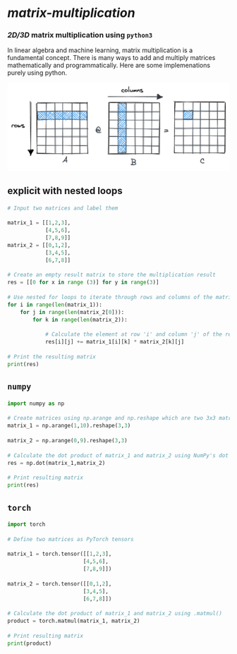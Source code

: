 # ***matrix-multiplication***

### _2D/3D_ matrix multiplication using `python3`

In linear algebra and machine learning, matrix multiplication is a fundamental concept. 
There is many ways to add and multiply matrices mathematically and programmatically. 
Here are some implemenations purely using python.

![Image of Matrix Multiplication](Basic_MMM.png)



## explicit with nested loops
```python
# Input two matrices and label them

matrix_1 = [[1,2,3],
            [4,5,6],
            [7,8,9]]
matrix_2 = [[0,1,2],
            [3,4,5],
            [6,7,8]]

# Create an empty result matrix to store the multiplication result
res = [[0 for x in range (3)] for y in range(3)]

# Use nested for loops to iterate through rows and columns of the matrices
for i in range(len(matrix_1)):
    for j in range(len(matrix_2[0])):
        for k in range(len(matrix_2)):

            # Calculate the element at row 'i' and column 'j' of the result matrix
            res[i][j] += matrix_1[i][k] * matrix_2[k][j]

# Print the resulting matrix
print(res)
```
## `numpy`
```python
import numpy as np

# Create matrices using np.arange and np.reshape which are two 3x3 matrices
matrix_1 = np.arange(1,10).reshape(3,3)

matrix_2 = np.arange(0,9).reshape(3,3)

# Calculate the dot product of matrix_1 and matrix_2 using NumPy's dot function
res = np.dot(matrix_1,matrix_2)

# Print resulting matrix
print(res)
```
## `torch`
```python
import torch

# Define two matrices as PyTorch tensors

matrix_1 = torch.tensor([[1,2,3],
                        [4,5,6],
                        [7,8,9]])

matrix_2 = torch.tensor([[0,1,2],
                        [3,4,5],
                        [6,7,8]])

# Calculate the dot product of matrix_1 and matrix_2 using .matmul()
product = torch.matmul(matrix_1, matrix_2)

# Print resulting matrix
print(product)
```
